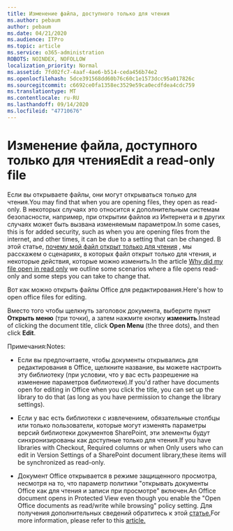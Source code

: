 ```yaml
---
title: Изменение файла, доступного только для чтения
ms.author: pebaum
author: pebaum
ms.date: 04/21/2020
ms.audience: ITPro
ms.topic: article
ms.service: o365-administration
ROBOTS: NOINDEX, NOFOLLOW
localization_priority: Normal
ms.assetid: 7fd02fc7-4aaf-4ae6-b514-ceda456b74e2
ms.openlocfilehash: 5dce391568dd60b76c60c1e1573dcc95a017826c
ms.sourcegitcommit: c6692ce0fa1358ec3529e59ca0ecdfdea4cdc759
ms.translationtype: MT
ms.contentlocale: ru-RU
ms.lasthandoff: 09/14/2020
ms.locfileid: "47710676"
---
```

# <a name="edit-a-read-only-file"></a><span data-ttu-id="d1595-102">Изменение файла, доступного только для чтения</span><span class="sxs-lookup"><span data-stu-id="d1595-102">Edit a read-only file</span></span>

<span data-ttu-id="d1595-103">Если вы открываете файлы, они могут открываться только для чтения.</span><span class="sxs-lookup"><span data-stu-id="d1595-103">You may find that when you are opening files, they open as read-only.</span></span> <span data-ttu-id="d1595-104">В некоторых случаях это относится к дополнительным системам безопасности, например, при открытии файлов из Интернета и в других случаях может быть вызвана изменяемым параметром.</span><span class="sxs-lookup"><span data-stu-id="d1595-104">In some cases, this is for added security, such as when you are opening files from the internet, and other times, it can be due to a setting that can be changed.</span></span> <span data-ttu-id="d1595-105">В этой статье, [почему мой файл открыт только для чтения](https://support.office.com/article/Why-did-my-file-open-read-only-3ab4b792-da50-4b38-8628-14c64e1f1d15) , мы расскажем о сценариях, в которых файл открыт только для чтения, и некоторые действия, которые можно изменить.</span><span class="sxs-lookup"><span data-stu-id="d1595-105">In the article [Why did my file open in read only](https://support.office.com/article/Why-did-my-file-open-read-only-3ab4b792-da50-4b38-8628-14c64e1f1d15) we outline some scenarios where a file opens read-only and some steps you can take to change that.</span></span>

<span data-ttu-id="d1595-106">Вот как можно открыть файлы Office для редактирования.</span><span class="sxs-lookup"><span data-stu-id="d1595-106">Here's how to open office files for editing.</span></span>

<span data-ttu-id="d1595-107">Вместо того чтобы щелкнуть заголовок документа, выберите пункт **Открыть меню** (три точки), а затем нажмите кнопку **изменить**.</span><span class="sxs-lookup"><span data-stu-id="d1595-107">Instead of clicking the document title, click **Open Menu** (the three dots), and then click **Edit**.</span></span>

<span data-ttu-id="d1595-108">Примечания:</span><span class="sxs-lookup"><span data-stu-id="d1595-108">Notes:</span></span>

- <span data-ttu-id="d1595-109">Если вы предпочитаете, чтобы документы открывались для редактирования в Office, щелкните название, вы можете настроить эту библиотеку (при условии, что у вас есть разрешение на изменение параметров библиотеки).</span><span class="sxs-lookup"><span data-stu-id="d1595-109">If you'd rather have documents open for editing in Office when you click the title, you can set up the library to do that (as long as you have permission to change the library settings).</span></span>

- <span data-ttu-id="d1595-110">Если у вас есть библиотеки с извлечением, обязательные столбцы или только пользователи, которые могут изменять параметры версий библиотеки документов SharePoint, эти элементы будут синхронизированы как доступные только для чтения.</span><span class="sxs-lookup"><span data-stu-id="d1595-110">If you have libraries with Checkout, Required columns or when Only users who can edit in Version Settings of a SharePoint document library,these items will be synchronized as read-only.</span></span>

- <span data-ttu-id="d1595-111">Документ Office открывается в режиме защищенного просмотра, несмотря на то, что параметр политики "открывать документы Office как для чтения и записи при просмотре" включен.</span><span class="sxs-lookup"><span data-stu-id="d1595-111">An Office document opens in Protected View even though you enable the "Open Office documents as read/write while browsing" policy setting.</span></span> <span data-ttu-id="d1595-112">Для получения дополнительных сведений обратитесь к этой [статье.](https://support.microsoft.com/help/983047/an-office-document-opens-in-protected-view-even-though-you-enable-the)</span><span class="sxs-lookup"><span data-stu-id="d1595-112">For more information, please refer to this [article.](https://support.microsoft.com/help/983047/an-office-document-opens-in-protected-view-even-though-you-enable-the)</span></span>

